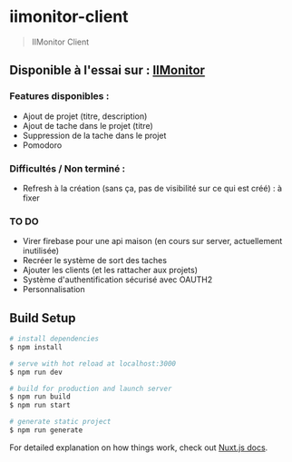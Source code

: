# iimonitor-client

> IIMonitor Client

## Disponible à l'essai sur : [IIMonitor](https://iimonitor.now.sh)

### Features disponibles :
- Ajout de projet (titre, description)
- Ajout de tache dans le projet (titre)
- Suppression de la tache dans le projet
- Pomodoro

### Difficultés / Non terminé :
- Refresh à la création (sans ça, pas de visibilité sur ce qui est créé) : à fixer

### TO DO
- Virer firebase pour une api maison (en cours sur server, actuellement inutilisée)
- Recréer le système de sort des taches
- Ajouter les clients (et les rattacher aux projets)
- Système d'authentification sécurisé avec OAUTH2
- Personnalisation

## Build Setup

```bash
# install dependencies
$ npm install

# serve with hot reload at localhost:3000
$ npm run dev

# build for production and launch server
$ npm run build
$ npm run start

# generate static project
$ npm run generate
```

For detailed explanation on how things work, check out [Nuxt.js docs](https://nuxtjs.org).
